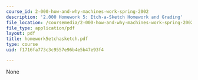 ```yaml
---
course_id: 2-000-how-and-why-machines-work-spring-2002
description: '2.000 Homework 5: Etch-a-Sketch Homework and Grading'
file_location: /coursemedia/2-000-how-and-why-machines-work-spring-2002/f1716fa773c3c9557e96b4e5b47e93f4_homework5etchasketch.pdf
file_type: application/pdf
layout: pdf
title: homework5etchasketch.pdf
type: course
uid: f1716fa773c3c9557e96b4e5b47e93f4

---
```

None